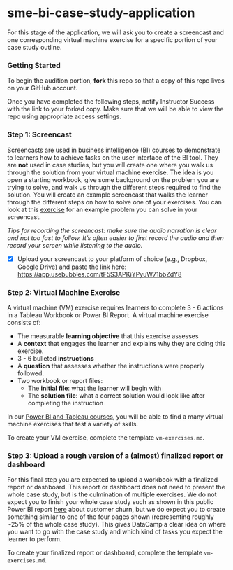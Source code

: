 # sme-bi-case-study-application
For this stage of the application, we will ask you to create a screencast and one corresponding virtual machine exercise for a specific portion of your case study outline. 

### Getting Started 

To begin the audition portion, **fork** this repo so that a copy of this repo lives on your GitHub account.

Once you have completed the following steps, notify Instructor Success with the link to your forked copy. Make sure that we will be able to view the repo using appropriate access settings.

### Step 1: Screencast

Screencasts are used in business intelligence (BI) courses to demonstrate to learners how to achieve tasks on the user interface of the BI tool. They are **not** used in case studies, but you will create one where you walk us through the solution from your virtual machine exercise. The idea is you open a starting workbook, give some background on the problem you are trying to solve, and walk us through the different steps required to find the solution. You will create an example screencast that walks the learner through the different steps on how to solve one of your exercises. You can look at this [exercise](https://campus.datacamp.com/courses/case-study-analyzing-customer-churn-in-tableau/exploratory-analysis-1?ex=4) for an example problem you can solve in your screencast.
 
 *Tips for recording the screencast: make sure the audio narration is clear and not too fast to follow. It’s often easier to first record the audio and then record your screen while listening to the audio.* 

- [x] Upload your screencast to your platform of choice (e.g., Dropbox, Google Drive) and paste the link here:
    https://app.usebubbles.com/tF5S3APKiYPyuW71bbZdY8

### Step 2: Virtual Machine Exercise

A virtual machine (VM) exercise requires learners to complete 3 - 6 actions in a Tableau Workbook or Power BI Report. A virtual machine exercise consists of:

- The measurable **learning objective** that this exercise assesses
- A **context** that engages the learner and explains why they are doing this exercise.
- 3 - 6 bulleted **instructions**
- A **question** that assesses whether the instructions were properly followed.
- Two workbook or report files:
  - The **initial file**: what the learner will begin with
  - The **solution file**: what a correct solution would look like after completing the instruction

In our [Power BI and Tableau courses](https://learn.datacamp.com/courses?technologies=Tableau&technologies=Power%20BI), you will be able to find a many virtual machine exercises that test a variety of skills.

To create your VM exercise, complete the template `vm-exercises.md`. 

### Step 3: Upload a rough version of a (almost) finalized report or dashboard
For this final step you are expected to upload a workbook with a finalized report or dashboard. This report or dashboard does not need to present the whole case study, but is the culmination of multiple exercises. We do not expect you to finish your whole case study such as shown in this public Power BI report [here](https://app.powerbi.com/view?r=eyJrIjoiMGE2OWRmOTgtMmY3Yy00YTJkLWEyY2EtODE0Y2EwN2EyMGVlIiwidCI6IjlhYWU1Yjg3LTU4NDQtNDAzMS04MGEyLWVhZDE0NjNlNzNiNiIsImMiOjN9&pageName=ReportSection0da0007f61773311eb77) about customer churn, but we do expect you to create something similar to one of the four pages shown (representing roughly ~25% of the whole case study). This gives DataCamp a clear idea on where you want to go with the case study and which kind of tasks you expect the learner to perform.  

To create your finalized report or dashboard, complete the template `vm-exercises.md`. 
